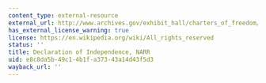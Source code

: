 ```yaml
---
content_type: external-resource
external_url: http://www.archives.gov/exhibit_hall/charters_of_freedom/declaration/declaration.html
has_external_license_warning: true
license: https://en.wikipedia.org/wiki/All_rights_reserved
status: ''
title: Declaration of Independence, NARR
uid: e8c8da5b-49c1-4b1f-a373-43a14d43f5d3
wayback_url: ''
---
```

